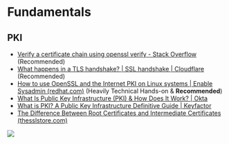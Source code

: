 # Fundamentals
## PKI
- [Verify a certificate chain using openssl verify - Stack Overflow](https://stackoverflow.com/questions/25482199/verify-a-certificate-chain-using-openssl-verify) (Recommended)
- [What happens in a TLS handshake? | SSL handshake | Cloudflare](https://www.cloudflare.com/learning/ssl/what-happens-in-a-tls-handshake/) (Recommended)
- [How to use OpenSSL and the Internet PKI on Linux systems | Enable Sysadmin (redhat.com)](https://www.redhat.com/sysadmin/openssl-and-internet-pki) (Heavily Technical Hands-on & **Recommended**)
- [What Is Public Key Infrastructure (PKI) & How Does It Work? | Okta](https://www.okta.com/identity-101/public-key-infrastructure/)
- [What is PKI? A Public Key Infrastructure Definitive Guide | Keyfactor](https://www.keyfactor.com/education-center/what-is-pki/)
- [The Difference Between Root Certificates and Intermediate Certificates (thesslstore.com)](https://www.thesslstore.com/blog/root-certificates-intermediate/#:~:text=The%20CA%20signs%20the%20intermediate,issue%20end%20user%20SSL%20certificates.) 


![](/Screenshots/Pasted%20image%2020230829095441.png)